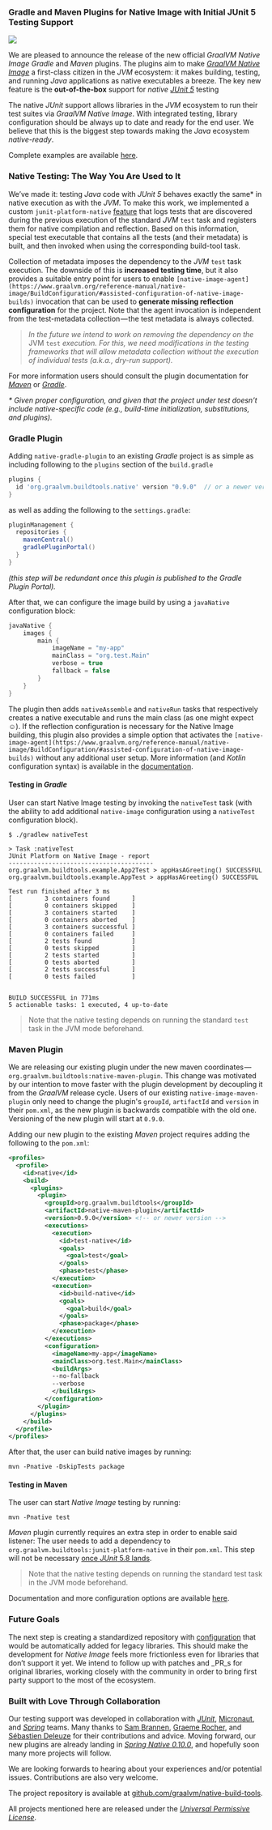 
### Gradle and Maven Plugins for Native Image with Initial JUnit 5 Testing Support

![](https://cdn-images-1.medium.com/max/800/1*xyDPne0XE1sK69i4wyHC6Q.png)


We are pleased to announce the release of the new official _GraalVM Native Image_ _Gradle_ and _Maven_ plugins. The plugins aim to make [_GraalVM Native Image_](https://www.graalvm.org/reference-manual/native-image/) a first-class citizen in the _JVM_ ecosystem: it makes building, testing, and running _Java_ applications as native executables a breeze. The key new feature is the **out-of-the-box** support for _native_ [_JUnit 5_](https://junit.org/junit5/)  testing

The native _JUnit_ support allows libraries in the _JVM_ ecosystem to run their test suites via _GraalVM Native Image_. With integrated testing, library configuration should be always up to date and ready for the end user. We believe that this is the biggest step towards making the _Java_ ecosystem _native-ready_.

Complete examples are available [here](https://github.com/graalvm/native-build-tools/blob/master/samples/README.md).

### Native Testing: The Way You Are Used to It

We’ve made it: testing _Java_ code with _JUnit 5_ behaves exactly the same* in native execution as with the _JVM_. To make this work, we implemented a custom `junit-platform-native` [feature](https://github.com/graalvm/native-build-tools/tree/master/common/junit-platform-native) that logs tests that are discovered during the previous execution of the standard _JVM_ `test` task and registers them for native compilation and reflection. Based on this information, special test executable that contains all the tests (and their metadata) is built, and then invoked when using the corresponding build-tool task.

Collection of metadata imposes the dependency to the _JVM_ `test` task execution. The downside of this is **increased testing time**, but it also provides a suitable entry point for users to enable `[native-image-agent](https://www.graalvm.org/reference-manual/native-image/BuildConfiguration/#assisted-configuration-of-native-image-builds)` invocation that can be used to **generate missing reflection configuration** for the project. Note that the agent invocation is independent from the test-metadata collection — the test metadata is always collected.

> _In the future we intend to work on removing the dependency on the_ JVM `test` _execution. For this, we need modifications in the testing frameworks that will allow metadata collection without the execution of individual tests (a.k.a., dry-run support)._

For more information users should consult the plugin documentation for [_Maven_](https://github.com/graalvm/native-build-tools/blob/master/native-maven-plugin/README.md) or [_Gradle_](https://github.com/graalvm/native-build-tools/blob/master/native-gradle-plugin/README.md).

_* Given proper configuration, and given that the project under test doesn’t include native-specific code (e.g., build-time initialization, substitutions, and plugins)._

###

### Gradle Plugin

Adding `native-gradle-plugin` to an existing _Gradle_ project is as simple as including following to the `plugins` section of the `build.gradle`
```groovy
plugins {
  id 'org.graalvm.buildtools.native' version "0.9.0"  // or a newer version
}
```
as well as adding the following to the `settings.gradle`:
```groovy
pluginManagement {
  repositories {
    mavenCentral()
    gradlePluginPortal()
  }
}
```
_(this step will be redundant once this plugin is published to the Gradle Plugin Portal)._

After that, we can configure the image build by using a `javaNative` configuration block:

```groovy
javaNative {
    images {
        main {
            imageName = "my-app"
            mainClass = "org.test.Main"
            verbose = true
            fallback = false
        }
    }
}
```

The plugin then adds `nativeAssemble` and `nativeRun` tasks that respectively creates a native executable and runs the main class (as one might expect ☺). If the reflection configuration is necessary for the Native Image building, this plugin also provides a simple option that activates the `[native-image-agent](https://www.graalvm.org/reference-manual/native-image/BuildConfiguration/#assisted-configuration-of-native-image-builds)` without any additional user setup. More information (and _Kotlin_ configuration syntax) is available in the [documentation](https://github.com/graalvm/native-build-tools/blob/master/native-gradle-plugin/README.md).

#### Testing in _Gradle_

User can start Native Image testing by invoking the `nativeTest` task (with the ability to add additional `native-image` configuration using a `nativeTest` configuration block).
```shell
$ ./gradlew nativeTest

> Task :nativeTest
JUnit Platform on Native Image - report
----------------------------------------
org.graalvm.buildtools.example.App2Test > appHasAGreeting() SUCCESSFUL
org.graalvm.buildtools.example.AppTest > appHasAGreeting() SUCCESSFUL

Test run finished after 3 ms
[         3 containers found      ]
[         0 containers skipped    ]
[         3 containers started    ]
[         0 containers aborted    ]
[         3 containers successful ]
[         0 containers failed     ]
[         2 tests found           ]
[         0 tests skipped         ]
[         2 tests started         ]
[         0 tests aborted         ]
[         2 tests successful      ]
[         0 tests failed          ]


BUILD SUCCESSFUL in 771ms
5 actionable tasks: 1 executed, 4 up-to-date
```

> Note that the native testing depends on running the standard `test` task in the JVM mode beforehand.


### Maven Plugin

We are releasing our existing plugin under the new maven coordinates — `org.graalvm.buildtools:native-maven-plugin`. This change was motivated by our intention to move faster with the plugin development by decoupling it from the _GraalVM_ release cycle. Users of our existing `native-image-maven-plugin` only need to change the plugin's `groupId`, `artifactId` and `version` in their `pom.xml`, as the new plugin is backwards compatible with the old one. Versioning of the new plugin will start at `0.9.0`.

Adding our new plugin to the existing _Maven_ project requires adding the following to the `pom.xml`:
```xml
<profiles>
  <profile>
    <id>native</id>
    <build>
      <plugins>
        <plugin>
          <groupId>org.graalvm.buildtools</groupId>
          <artifactId>native-maven-plugin</artifactId>
          <version>0.9.0</version> <!-- or newer version -->
          <executions>
            <execution>
              <id>test-native</id>
              <goals>
                <goal>test</goal>
              </goals>
              <phase>test</phase>
            </execution>
            <execution>
              <id>build-native</id>
              <goals>
                <goal>build</goal>
              </goals>
              <phase>package</phase>
            </execution>
          </executions>
          <configuration>
            <imageName>my-app</imageName>
            <mainClass>org.test.Main</mainClass>
            <buildArgs>
            --no-fallback
            --verbose
            </buildArgs>
          </configuration>
        </plugin>
      </plugins>
    </build>
  </profile>
</profiles>
```
After that, the user can build native images by running:
```shell
mvn -Pnative -DskipTests package
```
#### Testing in Maven

The user can start _Native Image_ testing by running:
```shell
mvn -Pnative test
```

_Maven_ plugin currently requires an extra step in order to enable said listener: The user needs to add a dependency to `org.graalvm.buildtools:junit-platform-native` in their `pom.xml`. This step will not be necessary [once _JUnit_ 5.8 lands](https://github.com/junit-team/junit5/issues/2619).

> Note that the native testing depends on running the standard test task in the JVM mode beforehand.

Documentation and more configuration options are available [here](https://github.com/graalvm/native-build-tools/blob/master/native-maven-plugin/README.md).


### Future Goals

The next step is creating a standardized repository with [configuration](https://www.graalvm.org/reference-manual/native-image/BuildConfiguration/) that would be automatically added for legacy libraries. This should make the development for _Native Image_ feels more frictionless even for libraries that don’t support it yet. We intend to follow up with patches and _PR_s for original libraries, working closely with the community in order to bring first party support to the most of the ecosystem.


### Built with Love Through Collaboration

Our testing support was developed in collaboration with [_JUnit_](https://junit.org/junit5/ "https://junit.org/junit5/"), [Micronaut](https://micronaut.io/), and [_Spring_](https://spring.io/ "https://spring.io/") teams. Many thanks to [Sam Brannen](https://twitter.com/sam_brannen), [Graeme Rocher](https://twitter.com/graemerocher), and [Sébastien Deleuze](https://twitter.com/sdeleuze) for their contributions and advice. Moving forward, our new plugins are already landing in [_Spring Native 0.10.0_](https://github.com/spring-projects-experimental/spring-native), and hopefully soon many more projects will follow.

We are looking forwards to hearing about your experiences and/or potential issues. Contributions are also very welcome.

The project repository is available at [github.com/graalvm/native-build-tools](https://github.com/graalvm/native-build-tools/).

All projects mentioned here are released under the [_Universal Permissive License_](https://www.oracle.com/downloads/licenses/upl-license1.html).
